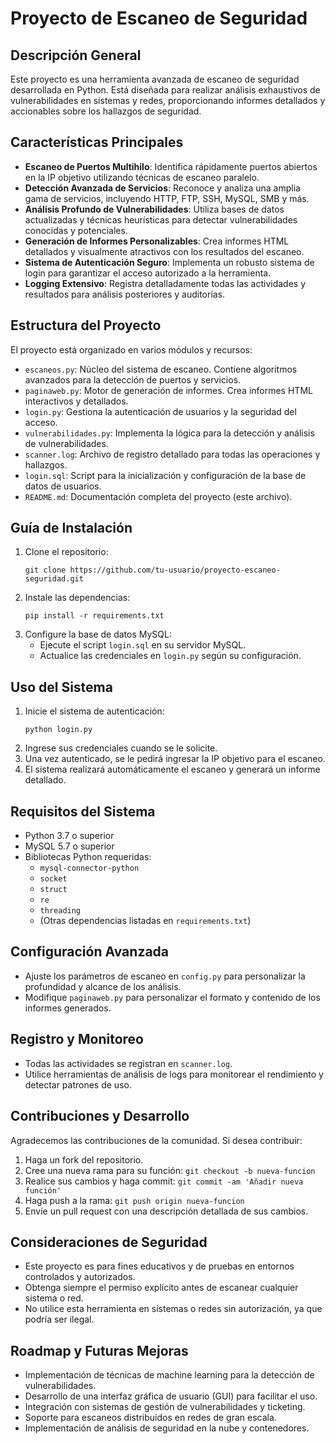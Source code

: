 # Proyecto de Escaneo de Seguridad

## Descripción General

Este proyecto es una herramienta avanzada de escaneo de seguridad desarrollada en Python. Está diseñada para realizar análisis exhaustivos de vulnerabilidades en sistemas y redes, proporcionando informes detallados y accionables sobre los hallazgos de seguridad.

## Características Principales

- **Escaneo de Puertos Multihilo**: Identifica rápidamente puertos abiertos en la IP objetivo utilizando técnicas de escaneo paralelo.
- **Detección Avanzada de Servicios**: Reconoce y analiza una amplia gama de servicios, incluyendo HTTP, FTP, SSH, MySQL, SMB y más.
- **Análisis Profundo de Vulnerabilidades**: Utiliza bases de datos actualizadas y técnicas heurísticas para detectar vulnerabilidades conocidas y potenciales.
- **Generación de Informes Personalizables**: Crea informes HTML detallados y visualmente atractivos con los resultados del escaneo.
- **Sistema de Autenticación Seguro**: Implementa un robusto sistema de login para garantizar el acceso autorizado a la herramienta.
- **Logging Extensivo**: Registra detalladamente todas las actividades y resultados para análisis posteriores y auditorías.

## Estructura del Proyecto

El proyecto está organizado en varios módulos y recursos:

- `escaneos.py`: Núcleo del sistema de escaneo. Contiene algoritmos avanzados para la detección de puertos y servicios.
- `paginaweb.py`: Motor de generación de informes. Crea informes HTML interactivos y detallados.
- `login.py`: Gestiona la autenticación de usuarios y la seguridad del acceso.
- `vulnerabilidades.py`: Implementa la lógica para la detección y análisis de vulnerabilidades.
- `scanner.log`: Archivo de registro detallado para todas las operaciones y hallazgos.
- `login.sql`: Script para la inicialización y configuración de la base de datos de usuarios.
- `README.md`: Documentación completa del proyecto (este archivo).

## Guía de Instalación

1. Clone el repositorio:
   ```
   git clone https://github.com/tu-usuario/proyecto-escaneo-seguridad.git
   ```
2. Instale las dependencias:
   ```
   pip install -r requirements.txt
   ```
3. Configure la base de datos MySQL:
   - Ejecute el script `login.sql` en su servidor MySQL.
   - Actualice las credenciales en `login.py` según su configuración.

## Uso del Sistema

1. Inicie el sistema de autenticación:
   ```
   python login.py
   ```
2. Ingrese sus credenciales cuando se le solicite.
3. Una vez autenticado, se le pedirá ingresar la IP objetivo para el escaneo.
4. El sistema realizará automáticamente el escaneo y generará un informe detallado.

## Requisitos del Sistema

- Python 3.7 o superior
- MySQL 5.7 o superior
- Bibliotecas Python requeridas:
  - `mysql-connector-python`
  - `socket`
  - `struct`
  - `re`
  - `threading`
  - (Otras dependencias listadas en `requirements.txt`)

## Configuración Avanzada

- Ajuste los parámetros de escaneo en `config.py` para personalizar la profundidad y alcance de los análisis.
- Modifique `paginaweb.py` para personalizar el formato y contenido de los informes generados.

## Registro y Monitoreo

- Todas las actividades se registran en `scanner.log`.
- Utilice herramientas de análisis de logs para monitorear el rendimiento y detectar patrones de uso.

## Contribuciones y Desarrollo

Agradecemos las contribuciones de la comunidad. Si desea contribuir:

1. Haga un fork del repositorio.
2. Cree una nueva rama para su función: `git checkout -b nueva-funcion`
3. Realice sus cambios y haga commit: `git commit -am 'Añadir nueva función'`
4. Haga push a la rama: `git push origin nueva-funcion`
5. Envíe un pull request con una descripción detallada de sus cambios.

## Consideraciones de Seguridad

- Este proyecto es para fines educativos y de pruebas en entornos controlados y autorizados.
- Obtenga siempre el permiso explícito antes de escanear cualquier sistema o red.
- No utilice esta herramienta en sistemas o redes sin autorización, ya que podría ser ilegal.

## Roadmap y Futuras Mejoras

- Implementación de técnicas de machine learning para la detección de vulnerabilidades.
- Desarrollo de una interfaz gráfica de usuario (GUI) para facilitar el uso.
- Integración con sistemas de gestión de vulnerabilidades y ticketing.
- Soporte para escaneos distribuidos en redes de gran escala.
- Implementación de análisis de seguridad en la nube y contenedores.


